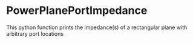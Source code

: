 # PowerPlanePortImpedance
This python function prints the impedance(s) of a rectangular plane with arbitrary port locations
